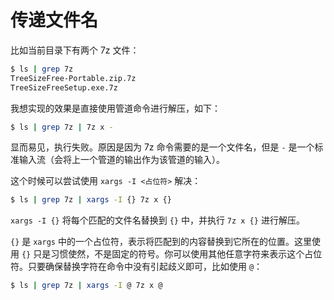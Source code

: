 # 传递文件名

比如当前目录下有两个 7z 文件：

```bash
$ ls | grep 7z 
TreeSizeFree-Portable.zip.7z 
TreeSizeFreeSetup.exe.7z
```

我想实现的效果是直接使用管道命令进行解压，如下：

```bash
$ ls | grep 7z | 7z x -
```

显而易见，执行失败。原因是因为 7z 命令需要的是一个文件名，但是 `-` 是一个标准输入流（会将上一个管道的输出作为该管道的输入）。

这个时候可以尝试使用 `xargs -I <占位符>`  解决：

```bash
$ ls | grep 7z | xargs -I {} 7z x {}
```

`xargs -I {}` 将每个匹配的文件名替换到 `{}` 中，并执行 `7z x {}` 进行解压。

`{}` 是 `xargs` 中的一个占位符，表示将匹配到的内容替换到它所在的位置。这里使用 `{}` 只是习惯使然，不是固定的符号。你可以使用其他任意字符来表示这个占位符。只要确保替换字符在命令中没有引起歧义即可，比如使用 `@`：

```bash
$ ls | grep 7z | xargs -I @ 7z x @
```